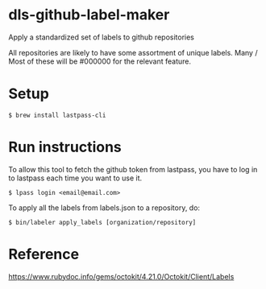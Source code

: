 # dls-github-label-maker
Apply a standardized set of labels to github repositories

All repositories are likely to have some assortment of unique labels. Many / Most of these will be #000000 for the relevant feature.

# Setup

```
$ brew install lastpass-cli
```

# Run instructions

To allow this tool to fetch the github token from lastpass, you have to log in
to lastpass each time you want to use it.

```
$ lpass login <email@email.com>
```

To apply all the labels from labels.json to a repository, do:

```
$ bin/labeler apply_labels [organization/repository]
```

# Reference
https://www.rubydoc.info/gems/octokit/4.21.0/Octokit/Client/Labels
